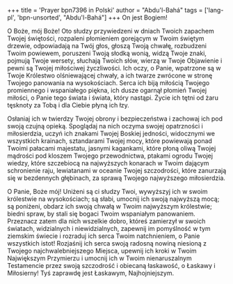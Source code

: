 +++
title = 'Prayer bpn7396 in Polski'
author = "Abdu'l-Bahá"
tags = ['lang-pl', 'bpn-unsorted', "Abdu'l-Bahá"]
+++
On jest Bogiem!
    
O Boże, mój Boże! Oto słudzy przywiedzeni w dniach Twoich zapachem Twojej świętości, rozpaleni płomieniem gorejącym w Twoim świętym drzewie, odpowiadają na Twój głos, głoszą Twoją chwałę, rozbudzeni Twoim powiewem, poruszeni Twoją słodką wonią, widzą Twoje znaki, pojmują Twoje wersety, słuchają Twoich słów, wierzą w Twoje Objawienie i pewni są Twojej miłościwej życzliwości. Ich oczy, o Panie, wpatrzone są w Twoje Królestwo olśniewającej chwały, a ich twarze zwrócone w stronę Twojego panowania na wysokościach. Serca ich biją miłością Twojego promiennego i wspaniałego piękna, ich dusze ogarnął płomień Twojej miłości, o Panie tego świata i świata, który nastąpi. Życie ich tętni od żaru tęsknoty za Tobą i dla Ciebie płyną ich łzy.
    
Osłaniaj ich w twierdzy Twojej obrony i bezpieczeństwa i zachowaj ich pod swoją czujną opieką. Spoglądaj na nich oczyma swojej opatrzności i miłosierdzia, uczyń ich znakami Twojej Boskiej jedności, widocznymi we wszystkich krainach, sztandarami Twojej mocy, które powiewają ponad Twoimi pałacami majestatu, jasnymi kagankami, które płoną oliwą Twojej mądrości pod kloszem Twojego przewodnictwa, ptakami ogrodu Twojej wiedzy, które szczebiocą na najwyższych konarach w Twoim dającym schronienie raju, lewiatanami w oceanie Twojej szczodrości, które zanurzają się w bezdennych głębinach, za sprawą Twojego najwyższego miłosierdzia.
    
O Panie, Boże mój! Uniżeni są ci słudzy Twoi, wywyższyj ich w swoim królestwie na wysokościach; są słabi, umocnij ich swoją najwyższą mocą; są poniżeni, obdarz ich swoją chwałą w Twoim najwyższym królestwie; biedni spraw, by stali się bogaci Twoim wspaniałym panowaniem. Przeznacz zatem dla nich wszelkie dobro, któreś zamierzył w swoich światach, widzialnych i niewidzialnych, zapewnij im pomyślność w tym ziemskim świecie i rozraduj ich serca Twoim natchnieniem, o Panie wszystkich istot! Rozjaśnij ich serca swoją radosną nowiną niesioną z Twojego najchwalebniejszego Miejsca, upewnij ich kroki w Twoim Największym Przymierzu i umocnij ich w Twoim nienaruszalnym Testamencie przez swoją szczodrość i obiecaną łaskawość, o Łaskawy i Miłosierny! Tyś zaprawdę jest Łaskawym, Najhojniejszym.
